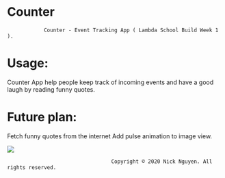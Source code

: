 # Counter

                Counter - Event Tracking App ( Lambda School Build Week 1 ).
# Usage:
Counter App help people keep track of incoming events and have a good laugh by reading funny quotes.

# Future plan: 
Fetch funny quotes from the internet
Add pulse animation to image view.




 ![](TheCounterApp.gif)










                                      Copyright © 2020 Nick Nguyen. All rights reserved.

